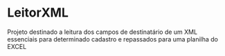 # LeitorXML
Projeto destinado a leitura dos campos de destinatário de um XML essenciais para determinado cadastro e repassados para uma planilha do EXCEL
